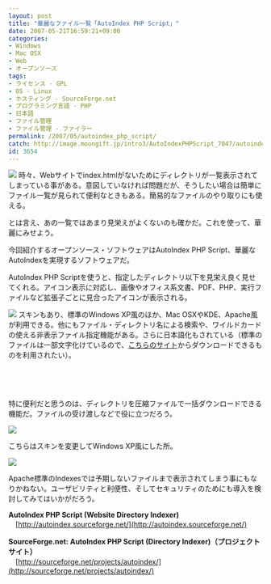 ```yaml
---
layout: post
title: "華麗なファイル一覧「AutoIndex PHP Script」"
date: 2007-05-21T16:59:21+09:00
categories:
- Windows
- Mac OSX
- Web
- オープンソース
tags: 
- ライセンス - GPL
- OS - Linux
- ホスティング - SourceForge.net
- プログラミング言語 - PHP
- 日本語
- ファイル管理
- ファイル管理 - ファイラー
permalink: /2007/05/autoindex_php_script/
catch: http://image.moongift.jp/intro3/AutoIndexPHPScript_7047/autoindexphpscript2_thumb1.png
id: 3654
---
```

[![](http://image.moongift.jp/intro3/AutoIndexPHPScript_7047/autoindexphpscript4_thumb1.png)](http://image.moongift.jp/intro3/AutoIndexPHPScript_7047/autoindexphpscript43.png) 時々、Webサイトでindex.htmlがないためにディレクトリが一覧表示されてしまっている事がある。意図していなければ問題だが、そうしたい場合は簡単にファイル一覧が見られて便利なときもある。簡易的なファイルのやり取りにも使える。

 

とは言え、あの一覧ではあまり見栄えがよくないのも確かだ。これを使って、華麗にみせよう。

 

今回紹介するオープンソース・ソフトウェアはAutoIndex PHP Script、華麗なAutoIndexを実現するソフトウェアだ。

 <!--more--> 

AutoIndex PHP Scriptを使うと、指定したディレクトリ以下を見栄え良く見せてくれる。アイコン表示に対応し、画像やオフィス系文書、PDF、PHP、実行ファイルなど拡張子ごとに見合ったアイコンが表示される。

 

[![](http://image.moongift.jp/intro3/AutoIndexPHPScript_7047/autoindexphpscript3_thumb.png)](http://image.moongift.jp/intro3/AutoIndexPHPScript_7047/autoindexphpscript32.png) スキンもあり、標準のWindows XP風のほか、Mac OSXやKDE、Apache風が利用できる。他にもファイル・ディレクトリ名による検索や、ワイルドカードの使える非表示ファイル指定機能がある。さらに日本語化もされている（標準のファイルは一部文字化けているので、[こちらのサイト](http://elf.no-ip.org/~elf/contribute/autoindex/)からダウンロードできるものを利用されたい）。

 

&nbsp;

 

&nbsp;

 

特に便利だと思うのは、ディレクトリを圧縮ファイルで一括ダウンロードできる機能だ。ファイルの受け渡しなどで役に立つだろう。  
  
[![](http://image.moongift.jp/intro3/AutoIndexPHPScript_7047/autoindexphpscript2_thumb1.png)](http://image.moongift.jp/intro3/AutoIndexPHPScript_7047/autoindexphpscript23.png)

 

こちらはスキンを変更してWindows XP風にした所。

 

[![](http://image.moongift.jp/intro3/AutoIndexPHPScript_7047/autoindexphpscript1_thumb5.png)](http://image.moongift.jp/intro3/AutoIndexPHPScript_7047/autoindexphpscript17.png)

 

Apache標準のIndexesでは予期しないファイルまで表示されてしまう事にもなりかねない。ユーザビリティと利便性、そしてセキュリティのためにも導入を検討してみてはいかがだろう。

 

**AutoIndex PHP Script (Website Directory Indexer)**  
　[http://autoindex.sourceforge.net/](http://autoindex.sourceforge.net/)

**SourceForge.net: AutoIndex PHP Script (Directory Indexer)（プロジェクトサイト）**  
　[http://sourceforge.net/projects/autoindex/](http://sourceforge.net/projects/autoindex/)

